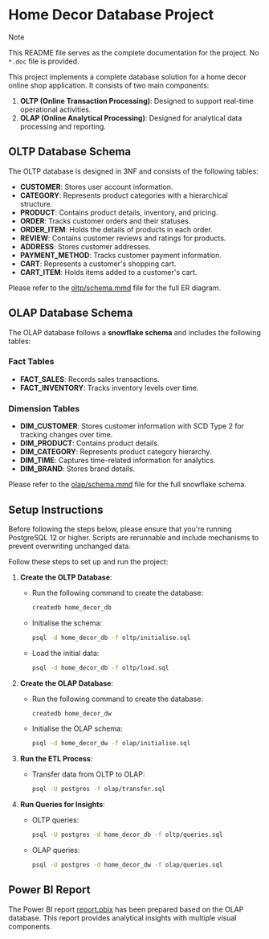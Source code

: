 # Home Decor Database Project

> [!NOTE]
> This README file serves as the complete documentation for the
> project. No `*.doc` file is provided.

This project implements a complete database solution for a home
decor online shop application. It consists of two main components:

1. **OLTP (Online Transaction Processing)**: Designed to support
   real-time operational activities.
2. **OLAP (Online Analytical Processing)**: Designed for analytical
   data processing and reporting.

## OLTP Database Schema

The OLTP database is designed in 3NF and consists of the following
tables:

- **CUSTOMER**: Stores user account information.
- **CATEGORY**: Represents product categories with a hierarchical
  structure.
- **PRODUCT**: Contains product details, inventory, and pricing.
- **ORDER**: Tracks customer orders and their statuses.
- **ORDER_ITEM**: Holds the details of products in each order.
- **REVIEW**: Contains customer reviews and ratings for products.
- **ADDRESS**: Stores customer addresses.
- **PAYMENT_METHOD**: Tracks customer payment information.
- **CART**: Represents a customer's shopping cart.
- **CART_ITEM**: Holds items added to a customer's cart.

Please refer to the [oltp/schema.mmd](oltp/schema.mmd) file for the
full ER diagram.

## OLAP Database Schema

The OLAP database follows a **snowflake schema** and includes the
following tables:

### Fact Tables

- **FACT_SALES**: Records sales transactions.
- **FACT_INVENTORY**: Tracks inventory levels over time.

### Dimension Tables

- **DIM_CUSTOMER**: Stores customer information with SCD Type 2
  for tracking changes over time.
- **DIM_PRODUCT**: Contains product details.
- **DIM_CATEGORY**: Represents product category hierarchy.
- **DIM_TIME**: Captures time-related information for analytics.
- **DIM_BRAND**: Stores brand details.

Please refer to the [olap/schema.mmd](olap/schema.mmd) file for the
full snowflake schema.

## Setup Instructions

Before following the steps below, please ensure that you're running
PostgreSQL 12 or higher. Scripts are rerunnable and include mechanisms
to prevent overwriting unchanged data.

Follow these steps to set up and run the project:

1. **Create the OLTP Database**:
   - Run the following command to create the database:
     ```bash
     createdb home_decor_db
     ```
   - Initialise the schema:
     ```bash
     psql -d home_decor_db -f oltp/initialise.sql
     ```
   - Load the initial data:
     ```bash
     psql -d home_decor_db -f oltp/load.sql
     ```

2. **Create the OLAP Database**:
   - Run the following command to create the database:
     ```bash
     createdb home_decor_dw
     ```
   - Initialise the OLAP schema:
     ```bash
     psql -d home_decor_dw -f olap/initialise.sql
     ```

3. **Run the ETL Process**:
   - Transfer data from OLTP to OLAP:
     ```bash
     psql -U postgres -f olap/transfer.sql
     ```

4. **Run Queries for Insights**:
   - OLTP queries:
     ```bash
     psql -U postgres -d home_decor_db -f oltp/queries.sql
     ```
   - OLAP queries:
     ```bash
     psql -U postgres -d home_decor_dw -f olap/queries.sql
     ```

## Power BI Report

The Power BI report [report.pbix](./report.pbix) has been prepared
based on the OLAP database. This report provides analytical insights
with multiple visual components.
